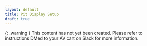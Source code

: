 ```yaml
---
layout: default
title: Pit Display Setup
draft: true
---
```


{: .warning }
This content has not yet been created. Please refer to instructions DMed to your AV cart on Slack for more information.
